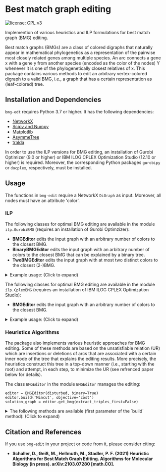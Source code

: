 # Best match graph editing

[![license: GPL v3](https://img.shields.io/badge/License-GPLv3-blue.svg)](https://www.gnu.org/licenses/gpl-3.0)

Implemention of various heuristics and ILP formulations for best match graph (BMG) editing.

Best match graphs (BMGs) are a class of colored digraphs that naturally appear in mathematical phylogenetics as a representation of the pairwise most closely related genes among multiple species. An arc connects a gene x with a gene y from another species (encoded as the color of the nodes) Y whenever it is one of the phylogenetically closest relatives of x.
This package contains various methods to edit an arbitrary vertex-colored digraph to a valid BMG, i.e., a graph that has a certain representation as (leaf-colored) tree.


## Installation and Dependencies

`bmg-edt` requires Python 3.7 or higher. It has the following dependencies:

* [NetworkX](https://networkx.github.io/)
* [Scipy and Numpy](http://www.scipy.org/install.html)
* [Matplotlib](https://matplotlib.org/)
* [AsymmeTree](https://github.com/david-schaller/AsymmeTree)
* [tralda](https://github.com/david-schaller/tralda)

In order to use the ILP versions for BMG editing, an installation of Gurobi Optimizer (9.0 or higher) or IBM ILOG CPLEX Optimization Studio (12.10 or higher) is required.
Moreover, the corresponding Python packages `gurobipy` or `docplex`, respectively, must be installed.

## Usage

The functions in `bmg-edit` require a NetworkX `DiGraph` as input.
Moreover, all nodes must have an attribute 'color'.

### ILP

The following classes for optimal BMG editing are available in the module `ilp.GurobiBMG` (requires an installation of Gurobi Optimzizer):

- **BMGEditor** edits the input graph with an arbitrary number of colors to the closest BMG.
- **BinaryBMGEditor** edits the input graph with an arbitrary number of colors to the closest BMG that can be explained by a binary tree.
- **TwoBMGEditor** edits the input graph with at most two distinct colors to the closest (2-)BMG.

<details>
<summary>Example usage: (Click to expand)</summary>

    solver = BMGEditor(input_graph)
    solver.build_model()
    
    # run the optimization with an optional time limit in seconds
    solver.optimize(time_limit=None)
    
    optimal_editing_cost, solution_graph = solver.get_solution()
    
</details>

The following classes for optimal BMG editing are available in the module `ilp.CplexBMG` (requires an installation of IBM ILOG CPLEX Optimization Studio):

- **BMGEditor** edits the input graph with an arbitrary number of colors to the closest BMG.

<details>
<summary>Example usage: (Click to expand)</summary>

    solver = BMGEditor(input_graph)
    solver.build_model()
    
    # run the optimization with an optional time limit in seconds
    solver.optimize(time_limit=3)
    solver.get_solution()
    
    optimal_editing_cost, solution_graph = solver.get_solution()
    
</details>

### Heuristics Algorithms

The package also implements various heuristic approaches for BMG editing.
Some of these methods are based on the unsatisfiable relation (UR) which are insertions or deletions of arcs that are associated with a certain inner node of the tree that explains the editing results.
More precisely, the heuristics construct this tree in a top-down manner (i.e., starting with the root) and attempt, in each step, to minimize the UR (see refrenced paper below for details).

The class `BMGEditor` in the module `BMGEditor` manages the editing:

    editor = BMGEditor(disturbed, binary=True)
    editor.build('Mincut', objective='cost')
    solution_graph = editor.get_bmg(extract_triples_first=False)

<details>
<summary>The following methods are available (first parameter of the `build` method): (Click to expand)</summary>

- 'Mincut'
- 'BPMF'
- 'Karger'
- 'Greedy'
- 'Gradient_Walk'
- 'Louvain'
- 'Louvain_Obj'

See the paper for an explanation of these methods.
</details>

## Citation and References

If you use `bmg-edit` in your project or code from it, please consider citing:

* **Schaller, D., Geiß, M., Hellmuth, M., Stadler, P. F. (2021) Heuristic Algorithms for Best Match Graph Editing.
Algorithms for Molecular Biology (in press).
arXiv:2103.07280 [math.CO].**
